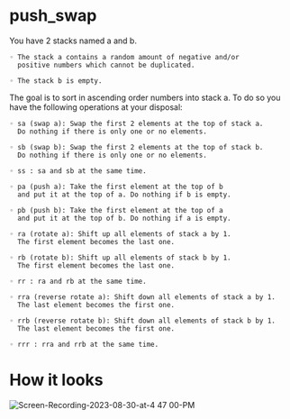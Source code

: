 # push_swap

You have 2 stacks named a and b.

    ◦ The stack a contains a random amount of negative and/or 
      positive numbers which cannot be duplicated.

    ◦ The stack b is empty.


The goal is to sort in ascending order numbers into stack a. 
To do so you have the following operations at your disposal:


    ◦ sa (swap a): Swap the first 2 elements at the top of stack a.
      Do nothing if there is only one or no elements.

    ◦ sb (swap b): Swap the first 2 elements at the top of stack b.
      Do nothing if there is only one or no elements.
  
    ◦ ss : sa and sb at the same time.

    ◦ pa (push a): Take the first element at the top of b 
      and put it at the top of a. Do nothing if b is empty.
  
    ◦ pb (push b): Take the first element at the top of a 
      and put it at the top of b. Do nothing if a is empty.
  
    ◦ ra (rotate a): Shift up all elements of stack a by 1.
      The first element becomes the last one.
  
    ◦ rb (rotate b): Shift up all elements of stack b by 1.
      The first element becomes the last one.
  
    ◦ rr : ra and rb at the same time.

    ◦ rra (reverse rotate a): Shift down all elements of stack a by 1.
      The last element becomes the first one.
  
    ◦ rrb (reverse rotate b): Shift down all elements of stack b by 1.
      The last element becomes the first one.
  
    ◦ rrr : rra and rrb at the same time.

# How it looks

![Screen-Recording-2023-08-30-at-4 47 00-PM](https://github.com/mottjes/push_swap/assets/127018222/f0a37407-932d-41e3-b53e-b306974db86b)
